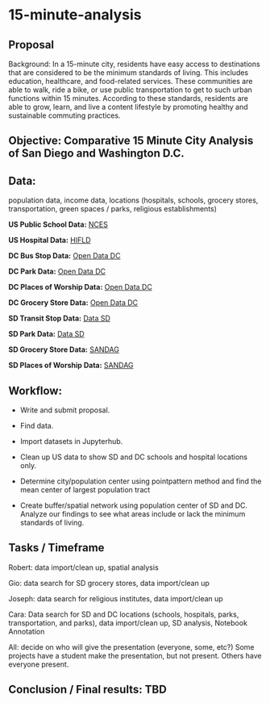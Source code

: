 # 15-minute-analysis

## Proposal

Background:  In a 15-minute city, residents have easy access to destinations that are considered to be the minimum standards of living. This includes education, healthcare, and food-related services. These communities are able to walk, ride a bike, or use public transportation to get to such urban functions within 15 minutes. According to these standards, residents are able to grow, learn, and live a content lifestyle by promoting healthy and sustainable commuting practices.

## Objective: Comparative 15 Minute City Analysis of San Diego and Washington D.C.

## Data:
population data, income data, locations (hospitals, schools, grocery stores, transportation, green spaces / parks, religious establishments)

**US Public School Data:**
[NCES](https://nces.ed.gov/programs/edge/Geographic/SchoolLocations)

**US Hospital Data:**
[HIFLD](https://hifld-geoplatform.opendata.arcgis.com/datasets/75079bdea94743bcaca7b6e833692639/explore?location=38.883755%2C-77.045354%2C11.96)

**DC Bus Stop Data:**
[Open Data DC](https://opendata.dc.gov/datasets/DCGIS::metro-bus-stops/explore?location=38.933986%2C-77.055527%2C10.51) 

**DC Park Data:**
[Open Data DC](https://opendata.dc.gov/datasets/287eaa2ecbff4d699762bbc6795ffdca_9/explore?location=38.933414%2C-77.010985%2C11.04)

**DC Places of Worship Data:**
[Open Data DC](https://opendata.dc.gov/datasets/b134de8f8eaa49499715a38ba97673c8_5/explore?location=38.894665%2C-77.006365%2C12.60)

**DC Grocery Store Data:**
[Open Data DC](https://opendata.dc.gov/datasets/1d7c9d0e3aac49c1aa88d377a3bae430_4/explore)

**SD Transit Stop Data:**
[Data SD](https://data.sandiego.gov/datasets/transit-stops/)

**SD Park Data:**
[Data SD](https://data.sandiego.gov/datasets/park-locations/)

**SD Grocery Store Data:**
[SANDAG](https://rdw.sandag.org/Account/gisdtview?dir=Business)

**SD Places of Worship Data:**
[SANDAG](https://rdw.sandag.org/Account/gisdtview?dir=Place)

## Workflow: 
- Write and submit proposal.

- Find data.

- Import datasets in Jupyterhub.

- Clean up US data to show SD and DC schools and hospital locations only.

- Determine city/population center using pointpattern method and find the mean center of largest population tract

- Create buffer/spatial network using population center of SD and DC. Analyze our findings to see what areas include or lack the minimum standards of living.

## Tasks / Timeframe

Robert: data import/clean up, spatial analysis

Gio: data search for SD grocery stores, data import/clean up

Joseph: data search for religious institutes, data import/clean up

Cara: Data search for SD and DC locations (schools, hospitals, parks, transportation, and parks), data import/clean up, SD analysis, 
Notebook Annotation 

All: decide on who will give the presentation (everyone, some, etc?)
Some projects have a student make the presentation, but not present. Others have everyone present.

## Conclusion / Final results: TBD



